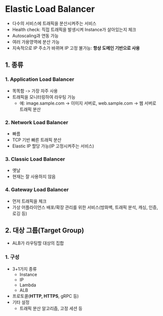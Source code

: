 # Elastic Load Balancer

* 다수의 서비스에 트래픽을 분산시켜주는 서비스
* Health check: 직접 트래픽을 발생시켜 Instance가 살아있는지 체크
* Autoscaling과 연동 가능
* 여러 가용영역에 분산 가능
* 지속적으로 IP 주소가 바뀌며 IP 고정 불가능: **항상 도메인 기반으로 사용**

## 1. 종류

### 1. Application Load Balancer

* 똑똑함 -> 가장 자주 사용
* 트래픽을 모니터링하여 라우팅 가능
    * 예: image.sample.com -> 이미지 서버로, web.sample.com -> 웹 서버로 트래픽 분산

### 2. Network Load Balancer

* 빠름
* TCP 기반 빠른 트래픽 분산
* Elastic IP 할당 가능(IP 고정시켜주는 서비스)

### 3. Classic Load Balancer

* 옛날
* 현재는 잘 사용하지 않음

### 4. Gateway Load Balancer

* 먼저 트래픽을 체크
* 가상 어플라이언스 배포/확장 관리를 위한 서비스(방화벽, 트래픽 분석, 캐싱, 인증, 로깅 등)

## 2. 대상 그룹(Target Group)

* ALB가 라우팅할 대상의 집합

### 1. 구성

* 3+1가지 종류
    * Instance
    * IP
    * Lambda
    * ALB
* 프로토콜(**HTTP, HTTPS**, gRPC 등)
* 기타 설정
    * 트래픽 분산 알고리즘, 고정 세션 등